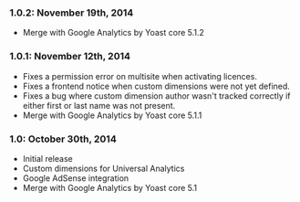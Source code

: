 ### 1.0.2: November 19th, 2014
* Merge with Google Analytics by Yoast core 5.1.2

### 1.0.1: November 12th, 2014
* Fixes a permission error on multisite when activating licences.
* Fixes a frontend notice when custom dimensions were not yet defined.
* Fixes a bug where custom dimension author wasn't tracked correctly if either first or last name was not present.
* Merge with Google Analytics by Yoast core 5.1.1

### 1.0: October 30th, 2014
* Initial release
* Custom dimensions for Universal Analytics
* Google AdSense integration
* Merge with Google Analytics by Yoast core 5.1